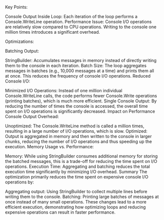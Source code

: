 Key Points:

Console Output Inside Loop: Each iteration of the loop performs a Console.WriteLine operation.
Performance Issue: Console I/O operations are relatively slow compared to CPU operations. Writing to the console one million times introduces a significant overhead.

Optimizations:

Batching Output:

StringBuilder: Accumulates messages in memory instead of directly writing them to the console in each iteration.
Batch Size: The loop aggregates messages in batches (e.g., 10,000 messages at a time) and prints them all at once. This reduces the frequency of console I/O operations.
Reduced Console I/O:

Minimized I/O Operations: Instead of one million individual Console.WriteLine calls, the code performs fewer Console.Write operations (printing batches), which is much more efficient.
Single Console Output: By reducing the number of times the console is accessed, the overall time spent on I/O operations is significantly decreased.
Impact on Performance
Console Output Overhead:

Unoptimized: The Console.WriteLine method is called a million times, resulting in a large number of I/O operations, which is slow.
Optimized: Output is aggregated in memory and then written to the console in larger chunks, reducing the number of I/O operations and thus speeding up the execution.
Memory Usage vs. Performance:

Memory: While using StringBuilder consumes additional memory for storing the batched messages, this is a trade-off for reducing the time spent on I/O operations.
Execution Time: Aggregating and batching reduces the total execution time significantly by minimizing I/O overhead.
Summary
The optimization primarily reduces the time spent on expensive console I/O operations by:

Aggregating output: Using StringBuilder to collect multiple lines before writing them to the console.
Batching: Printing large batches of messages at once instead of many small operations.
These changes lead to a more efficient execution, demonstrating how optimizing loops and reducing expensive operations can result in faster performance.
